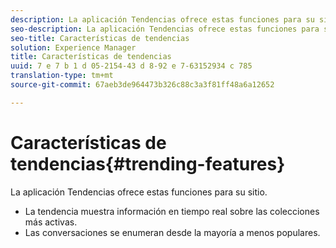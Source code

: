 ```yaml
---
description: La aplicación Tendencias ofrece estas funciones para su sitio.
seo-description: La aplicación Tendencias ofrece estas funciones para su sitio.
seo-title: Características de tendencias
solution: Experience Manager
title: Características de tendencias
uuid: 7 e 7 b 1 d 05-2154-43 d 8-92 e 7-63152934 c 785
translation-type: tm+mt
source-git-commit: 67aeb3de964473b326c88c3a3f81ff48a6a12652

---
```



# Características de tendencias{#trending-features}

La aplicación Tendencias ofrece estas funciones para su sitio.



* La tendencia muestra información en tiempo real sobre las colecciones más activas.
* Las conversaciones se enumeran desde la mayoría a menos populares.

